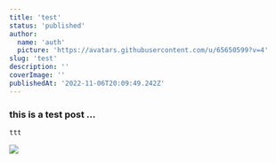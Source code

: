 ```yaml
---
title: 'test'
status: 'published'
author:
  name: 'auth'
  picture: 'https://avatars.githubusercontent.com/u/65650599?v=4'
slug: 'test'
description: ''
coverImage: ''
publishedAt: '2022-11-06T20:09:49.242Z'
---
```


### this is a test post …<br>



```javascript
ttt
```



![](/images/wallpaper-c1OD.jpg)


